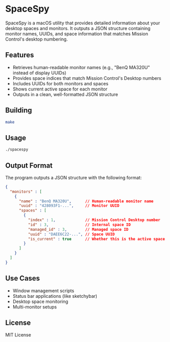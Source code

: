 # SpaceSpy

SpaceSpy is a macOS utility that provides detailed information about your desktop spaces and monitors. It outputs a JSON structure containing monitor names, UUIDs, and space information that matches Mission Control's desktop numbering.

## Features

- Retrieves human-readable monitor names (e.g., "BenQ MA320U" instead of display UUIDs)
- Provides space indices that match Mission Control's Desktop numbers
- Includes UUIDs for both monitors and spaces
- Shows current active space for each monitor
- Outputs in a clean, well-formatted JSON structure

## Building

```bash
make
```

## Usage

```bash
./spacespy
```

## Output Format

The program outputs a JSON structure with the following format:

```json
{
  "monitors" : [
    {
      "name" : "BenQ MA320U",      // Human-readable monitor name
      "uuid" : "428093F1-...",     // Monitor UUID
      "spaces" : [
        {
          "index" : 1,             // Mission Control Desktop number
          "id" : 3,                // Internal space ID
          "managed_id" : 3,        // Managed space ID
          "uuid" : "DAEE6C22-...", // Space UUID
          "is_current" : true      // Whether this is the active space
        }
      ]
    }
  ]
}
```

## Use Cases

- Window management scripts
- Status bar applications (like sketchybar)
- Desktop space monitoring
- Multi-monitor setups

## License

MIT License
